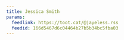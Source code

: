 ```yaml
---
title: Jessica Smith
params:
  feedlink: https://toot.cat/@jayeless.rss
  feedid: 166d5467d6c04464b27b5b34bc5fba03
---
```

